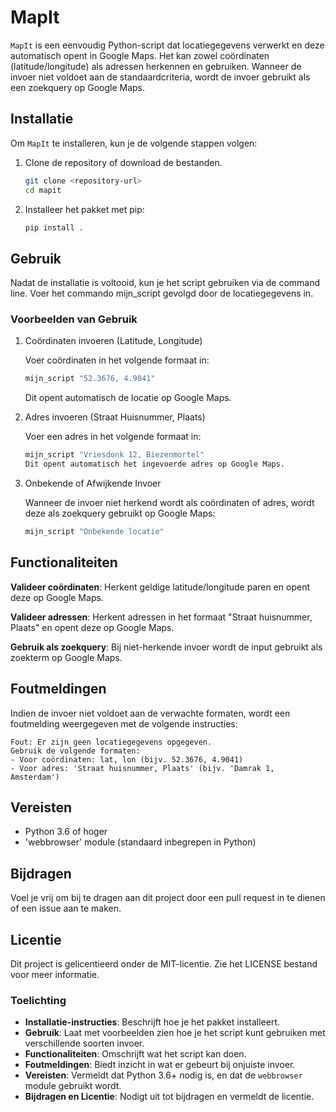 # MapIt

`MapIt` is een eenvoudig Python-script dat locatiegegevens verwerkt en deze automatisch opent in Google Maps. Het kan zowel coördinaten (latitude/longitude) als adressen herkennen en gebruiken. Wanneer de invoer niet voldoet aan de standaardcriteria, wordt de invoer gebruikt als een zoekquery op Google Maps.

## Installatie

Om `MapIt` te installeren, kun je de volgende stappen volgen:

1. Clone de repository of download de bestanden.

   ```bash
   git clone <repository-url>
   cd mapit

2. Installeer het pakket met pip:
    ```bash
    pip install .

## Gebruik
Nadat de installatie is voltooid, kun je het script gebruiken via de command line. Voer het commando mijn_script gevolgd door de locatiegegevens in.

### Voorbeelden van Gebruik
1. Coördinaten invoeren (Latitude, Longitude)

    Voer coördinaten in het volgende formaat in:

    ```bash
    mijn_script "52.3676, 4.9041"
    ```
    Dit opent automatisch de locatie op Google Maps.

2. Adres invoeren (Straat Huisnummer, Plaats)

    Voer een adres in het volgende formaat in:

    ```bash
    mijn_script "Vriesdonk 12, Biezenmortel"
    Dit opent automatisch het ingevoerde adres op Google Maps.

3. Onbekende of Afwijkende Invoer

    Wanneer de invoer niet herkend wordt als coördinaten of adres, wordt deze als zoekquery gebruikt op Google Maps:

    ```bash
    mijn_script "Onbekende locatie"

## Functionaliteiten
**Valideer coördinaten**: Herkent geldige latitude/longitude paren en opent deze op Google Maps.

**Valideer adressen**: Herkent adressen in het formaat "Straat huisnummer, Plaats" en opent deze op Google Maps.

**Gebruik als zoekquery**: Bij niet-herkende invoer wordt de input gebruikt als zoekterm op Google Maps.

## Foutmeldingen
Indien de invoer niet voldoet aan de verwachte formaten, wordt een foutmelding weergegeven met de volgende instructies:

    Fout: Er zijn geen locatiegegevens opgegeven.
    Gebruik de volgende formaten:
    - Voor coördinaten: lat, lon (bijv. 52.3676, 4.9041)
    - Voor adres: 'Straat huisnummer, Plaats' (bijv. 'Damrak 1, Amsterdam')

## Vereisten
- Python 3.6 of hoger
- 'webbrowser' module (standaard inbegrepen in Python)

## Bijdragen
Voel je vrij om bij te dragen aan dit project door een pull request in te dienen of een issue aan te maken.

## Licentie
Dit project is gelicentieerd onder de MIT-licentie. Zie het LICENSE bestand voor meer informatie.

### Toelichting
- **Installatie-instructies**: Beschrijft hoe je het pakket installeert.
- **Gebruik**: Laat met voorbeelden zien hoe je het script kunt gebruiken met verschillende soorten invoer.
- **Functionaliteiten**: Omschrijft wat het script kan doen.
- **Foutmeldingen**: Biedt inzicht in wat er gebeurt bij onjuiste invoer.
- **Vereisten**: Vermeldt dat Python 3.6+ nodig is, en dat de `webbrowser` module gebruikt wordt.
- **Bijdragen en Licentie**: Nodigt uit tot bijdragen en vermeldt de licentie.





